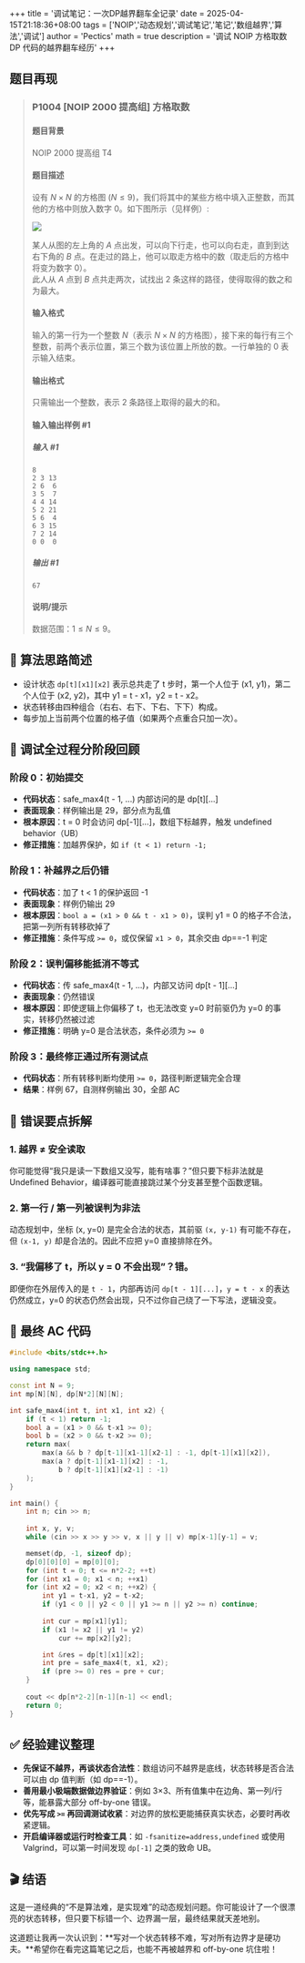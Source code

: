 +++
title = '调试笔记：一次DP越界翻车全记录'
date = 2025-04-15T21:18:36+08:00
tags = ['NOIP','动态规划','调试笔记','笔记','数组越界','算法','调试']
author = 'Pectics'
math = true
description = '调试 NOIP 方格取数 DP 代码的越界翻车经历'
+++

## 题目再现

> ### P1004 [NOIP 2000 提高组] 方格取数
>
> #### 题目背景
>
> NOIP 2000 提高组 T4
>
> #### 题目描述
>
> 设有 $N \times N$ 的方格图 $(N \le 9)$，我们将其中的某些方格中填入正整数，而其他的方格中则放入数字 $0$。如下图所示（见样例）:
>
> ![](https://cdn.luogu.com.cn/upload/image_hosting/0bpummja.png)
>
> 某人从图的左上角的 $A$ 点出发，可以向下行走，也可以向右走，直到到达右下角的 $B$ 点。在走过的路上，他可以取走方格中的数（取走后的方格中将变为数字 $0$）。  
> 此人从 $A$ 点到 $B$ 点共走两次，试找出 $2$ 条这样的路径，使得取得的数之和为最大。
>
> #### 输入格式
>
> 输入的第一行为一个整数 $N$（表示 $N \times N$ 的方格图），接下来的每行有三个整数，前两个表示位置，第三个数为该位置上所放的数。一行单独的 $0$ 表示输入结束。
>
> #### 输出格式
>
> 只需输出一个整数，表示 $2$ 条路径上取得的最大的和。
>
> #### 输入输出样例 #1
>
> ##### 输入 #1
>
> ```
> 8
> 2 3 13
> 2 6  6
> 3 5  7
> 4 4 14
> 5 2 21
> 5 6  4
> 6 3 15
> 7 2 14
> 0 0  0
> ```
>
> ##### 输出 #1
>
> ```
> 67
> ```
>
> #### 说明/提示
>
> 数据范围：$1\le N\le 9$。

## 🧠 算法思路简述

- 设计状态 `dp[t][x1][x2]` 表示总共走了 t 步时，第一个人位于 (x1, y1)，第二个人位于 (x2, y2)，其中 y1 = t - x1，y2 = t - x2。
- 状态转移由四种组合（右右、右下、下右、下下）构成。
- 每步加上当前两个位置的格子值（如果两个点重合只加一次）。

## 🧭 调试全过程分阶段回顾

### 阶段 0：初始提交

- **代码状态**：safe_max4(t - 1, ...) 内部访问的是 dp[t][...]
- **表面现象**：样例输出是 29，部分点为乱值
- **根本原因**：t = 0 时会访问 dp[-1][...]，数组下标越界，触发 undefined behavior（UB）
- **修正措施**：加越界保护，如 `if (t < 1) return -1;`

### 阶段 1：补越界之后仍错

- **代码状态**：加了 t < 1 的保护返回 -1
- **表面现象**：样例仍输出 29
- **根本原因**：`bool a = (x1 > 0 && t - x1 > 0)`，误判 y1 = 0 的格子不合法，把第一列所有转移砍掉了
- **修正措施**：条件写成 `>= 0`，或仅保留 `x1 > 0`，其余交由 dp==-1 判定

### 阶段 2：误判偏移能抵消不等式

- **代码状态**：传 safe_max4(t - 1, ...)，内部又访问 dp[t - 1][...]
- **表面现象**：仍然错误
- **根本原因**：即使逻辑上你偏移了 t，也无法改变 y=0 时前驱仍为 y=0 的事实，转移仍然被过滤
- **修正措施**：明确 y=0 是合法状态，条件必须为 `>= 0`

### 阶段 3：最终修正通过所有测试点

- **代码状态**：所有转移判断均使用 `>= 0`，路径判断逻辑完全合理
- **结果**：样例 67，自测样例输出 30，全部 AC

## 🧱 错误要点拆解

### 1. 越界 ≠ 安全读取

你可能觉得“我只是读一下数组又没写，能有啥事？”但只要下标非法就是 Undefined Behavior，编译器可能直接跳过某个分支甚至整个函数逻辑。

### 2. 第一行 / 第一列被误判为非法

动态规划中，坐标 (x, y=0) 是完全合法的状态，其前驱 `(x, y-1)` 有可能不存在，但 `(x-1, y)` 却是合法的。因此不应把 y=0 直接排除在外。

### 3. “我偏移了 t，所以 y = 0 不会出现”？错。

即便你在外层传入的是 `t - 1`，内部再访问 `dp[t - 1][...]`，`y = t - x` 的表达仍然成立，y=0 的状态仍然会出现，只不过你自己绕了一下写法，逻辑没变。

## 🎯 最终 AC 代码

```cpp
#include <bits/stdc++.h>

using namespace std;

const int N = 9;
int mp[N][N], dp[N*2][N][N];

int safe_max4(int t, int x1, int x2) {
	if (t < 1) return -1;
	bool a = (x1 > 0 && t-x1 >= 0);
	bool b = (x2 > 0 && t-x2 >= 0);
	return max(
		max(a && b ? dp[t-1][x1-1][x2-1] : -1, dp[t-1][x1][x2]),
		max(a ? dp[t-1][x1-1][x2] : -1,
			b ? dp[t-1][x1][x2-1] : -1)
	);
}

int main() {
	int n; cin >> n;
	
	int x, y, v;
	while (cin >> x >> y >> v, x || y || v) mp[x-1][y-1] = v;

	memset(dp, -1, sizeof dp);
	dp[0][0][0] = mp[0][0];
	for (int t = 0; t <= n*2-2; ++t)
	for (int x1 = 0; x1 < n; ++x1)
	for (int x2 = 0; x2 < n; ++x2) {
		int y1 = t-x1, y2 = t-x2;
		if (y1 < 0 || y2 < 0 || y1 >= n || y2 >= n) continue;
		
		int cur = mp[x1][y1];
		if (x1 != x2 || y1 != y2)
			cur += mp[x2][y2];

		int &res = dp[t][x1][x2];
		int pre = safe_max4(t, x1, x2);
		if (pre >= 0) res = pre + cur;
	}
	
	cout << dp[n*2-2][n-1][n-1] << endl;
	return 0;
}
```

## ✅ 经验建议整理

- **先保证不越界，再谈状态合法性**：数组访问不越界是底线，状态转移是否合法可以由 dp 值判断（如 dp==-1）。
- **善用最小极端数据做边界验证**：例如 3×3、所有值集中在边角、第一列/行等，能暴露大部分 off-by-one 错误。
- **优先写成 `>=` 再回调测试收紧**：对边界的放松更能捕获真实状态，必要时再收紧逻辑。
- **开启编译器或运行时检查工具**：如 `-fsanitize=address,undefined` 或使用 Valgrind，可以第一时间发现 `dp[-1]` 之类的致命 UB。

## 🎬 结语

这是一道经典的“不是算法难，是实现难”的动态规划问题。你可能设计了一个很漂亮的状态转移，但只要下标错一个、边界漏一层，最终结果就天差地别。

这道题让我再一次认识到：**写对一个状态转移不难，写对所有边界才是硬功夫。**希望你在看完这篇笔记之后，也能不再被越界和 off-by-one 坑住啦！